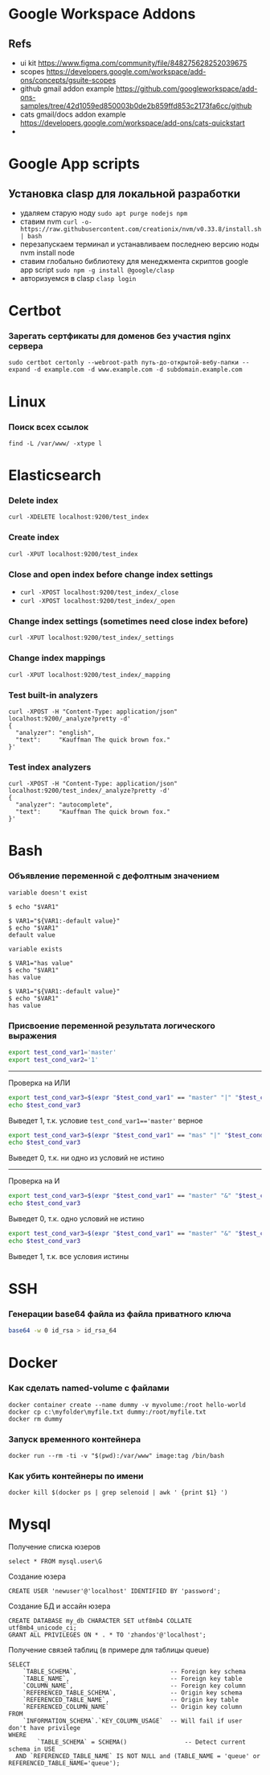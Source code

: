 # Google Workspace Addons

## Refs 

- ui kit https://www.figma.com/community/file/848275628252039675
- scopes https://developers.google.com/workspace/add-ons/concepts/gsuite-scopes
- github gmail addon example https://github.com/googleworkspace/add-ons-samples/tree/42d1059ed850003b0de2b859ffd853c2173fa6cc/github
- cats gmail/docs addon example https://developers.google.com/workspace/add-ons/cats-quickstart
- 
# Google App scripts

## Установка clasp для локальной разработки

- удаляем старую ноду `sudo apt purge nodejs npm`
- ставим nvm `curl -o- https://raw.githubusercontent.com/creationix/nvm/v0.33.8/install.sh | bash`
- перезапускаем терминал и устанавливаем последнею версию ноды nvm install node
- ставим глобально библиотеку для менеджмента скриптов google app script `sudo npm -g install @google/clasp`
- авторизуемся в clasp `clasp login`

# Certbot

### Зарегать сертфикаты для доменов без участия nginx сервера

`sudo certbot certonly --webroot-path путь-до-открытой-вебу-папки --expand -d example.com -d www.example.com -d subdomain.example.com`

# Linux
### Поиск всех ссылок
`find -L /var/www/ -xtype l`

# Elasticsearch

### Delete index
`curl -XDELETE localhost:9200/test_index`

### Create index
`curl -XPUT localhost:9200/test_index`

### Close and open index before change index settings
* `curl -XPOST localhost:9200/test_index/_close`
* `curl -XPOST localhost:9200/test_index/_open`

### Change index settings (sometimes need close index before)
`curl -XPUT localhost:9200/test_index/_settings`

### Change index mappings
`curl -XPUT localhost:9200/test_index/_mapping`

### Test built-in analyzers
```
curl -XPOST -H "Content-Type: application/json" localhost:9200/_analyze?pretty -d'
{
  "analyzer": "english",
  "text":     "Kauffman The quick brown fox."
}'
```

### Test index analyzers
```
curl -XPOST -H "Content-Type: application/json" localhost:9200/test_index/_analyze?pretty -d'
{
  "analyzer": "autocomplete",
  "text":     "Kauffman The quick brown fox."
}'
```



# Bash
### Объявление переменной с дефолтным значением
```
variable doesn't exist

$ echo "$VAR1"

$ VAR1="${VAR1:-default value}"
$ echo "$VAR1"
default value

variable exists

$ VAR1="has value"
$ echo "$VAR1"
has value

$ VAR1="${VAR1:-default value}"
$ echo "$VAR1"
has value
```

### Присвоение переменной результата логического выражения
``` bash
export test_cond_var1='master'
export test_cond_var2='1'
```
***
Проверка на ИЛИ
``` bash
export test_cond_var3=$(expr "$test_cond_var1" == "master" "|" "$test_cond_var2" == "2")
echo $test_cond_var3
```
Выведет 1, т.к. условие `test_cond_var1=='master'` верное
``` bash
export test_cond_var3=$(expr "$test_cond_var1" == "mas" "|" "$test_cond_var2" == "2")
echo $test_cond_var3
```
Выведет 0, т.к. ни одно из условий не истино 
***
Проверка на И
``` bash
export test_cond_var3=$(expr "$test_cond_var1" == "master" "&" "$test_cond_var2" == "2")
echo $test_cond_var3
```
Выведет 0, т.к. одно условий не истино
``` bash
export test_cond_var3=$(expr "$test_cond_var1" == "master" "&" "$test_cond_var2" == "1")
echo $test_cond_var3
```
Выведет 1, т.к. все условия истины

# SSH
### Генерации base64 файла из файла приватного ключа 
```bash
base64 -w 0 id_rsa > id_rsa_64
```
# Docker
### Как сделать named-volume с файлами
```
docker container create --name dummy -v myvolume:/root hello-world
docker cp c:\myfolder\myfile.txt dummy:/root/myfile.txt
docker rm dummy
```
### Запуск временного контейнера
```
docker run --rm -ti -v "$(pwd):/var/www" image:tag /bin/bash
```

### Как убить контейнеры по имени
```
docker kill $(docker ps | grep selenoid | awk ' {print $1} ')
```

# Mysql

Получение списка юзеров
```mysql
select * FROM mysql.user\G
```

Создание юзера
```mysql
CREATE USER 'newuser'@'localhost' IDENTIFIED BY 'password';
```

Создание БД и ассайн юзера
```mysql
CREATE DATABASE my_db CHARACTER SET utf8mb4 COLLATE utf8mb4_unicode_ci;
GRANT ALL PRIVILEGES ON * . * TO 'zhandos'@'localhost';
```

Получение связей таблиц (в примере для таблицы queue)
```mysql
SELECT
    `TABLE_SCHEMA`,                          -- Foreign key schema
    `TABLE_NAME`,                            -- Foreign key table
    `COLUMN_NAME`,                           -- Foreign key column
    `REFERENCED_TABLE_SCHEMA`,               -- Origin key schema
    `REFERENCED_TABLE_NAME`,                 -- Origin key table
    `REFERENCED_COLUMN_NAME`                 -- Origin key column
FROM
    `INFORMATION_SCHEMA`.`KEY_COLUMN_USAGE`  -- Will fail if user don't have privilege
WHERE
        `TABLE_SCHEMA` = SCHEMA()                -- Detect current schema in USE
  AND `REFERENCED_TABLE_NAME` IS NOT NULL and (TABLE_NAME = 'queue' or REFERENCED_TABLE_NAME='queue');
```
